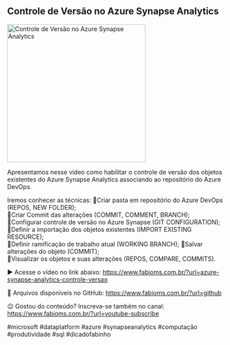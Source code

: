## Controle de Versão no Azure Synapse Analytics 

<img src="https://fabioms.com.br//uploads/youtube/Oog4lmPIN3M.png" alt="Controle de Versão no Azure Synapse Analytics " title="Azure Synapse Analytics" width="320"/>

Apresentamos nesse vídeo como habilitar o controle de versão dos objetos existentes do Azure Synapse Analytics associando ao repositório do Azure DevOps.

Iremos conhecer as técnicas:
🔹Criar pasta em repositório do Azure DevOps (REPOS, NEW FOLDER);  
🔹Criar Commit das alterações (COMMIT, COMMENT, BRANCH);  
🔹Configurar controle de versão no Azure Synapse (GIT CONFIGURATION);  
🔹Definir a importação dos objetos existentes (IMPORT EXISTING RESOURCE);  
🔹Definir ramificação de trabalho atual (WORKING BRANCH);
🔹Salvar alterações do objeto (COMMIT);  
🔹Visualizar os objetos e suas alterações (REPOS, COMPARE, COMMITS).  

▶️ Acesse o vídeo no link abaixo:
https://www.fabioms.com.br/?url=azure-synapse-analytics-controle-versao

📁 Arquivos disponíveis no GitHub:
https://www.fabioms.com.br/?url=github

😉 Gostou do conteúdo? Inscreva-se também no canal:
https://www.fabioms.com.br/?url=youtube-subscribe

#microsoft #dataplatform #azure #synapseanalytics #computação #produtividade #sql #dicadofabinho 